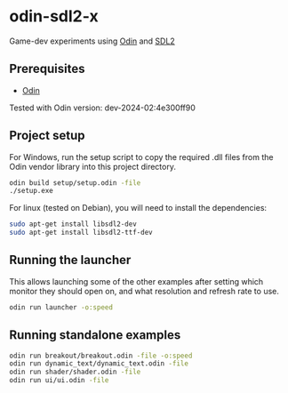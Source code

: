 # odin-sdl2-x

Game-dev experiments using [Odin](https://odin-lang.org/) and [SDL2](https://www.libsdl.org/)

## Prerequisites

- [Odin](https://odin-lang.org/)

Tested with Odin version: dev-2024-02:4e300ff90

## Project setup

For Windows, run the setup script to copy the required .dll files from the Odin
vendor library into this project directory.

```sh
odin build setup/setup.odin -file
./setup.exe
```

For linux (tested on Debian), you will need to install the dependencies:
```sh
sudo apt-get install libsdl2-dev
sudo apt-get install libsdl2-ttf-dev
```

## Running the launcher

This allows launching some of the other examples after setting which monitor
they should open on, and what resolution and refresh rate to use.

```sh
odin run launcher -o:speed
```

## Running standalone examples

```sh
odin run breakout/breakout.odin -file -o:speed
odin run dynamic_text/dynamic_text.odin -file
odin run shader/shader.odin -file
odin run ui/ui.odin -file
```
